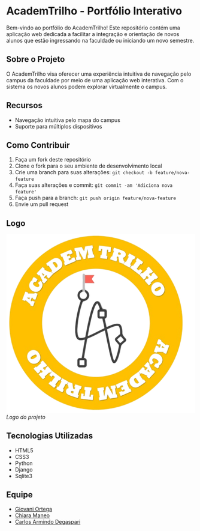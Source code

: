 # AcademTrilho - Portfólio Interativo

Bem-vindo ao portfólio do AcademTrilho! Este repositório contém uma aplicação web dedicada a facilitar a integração e orientação de novos alunos que estão ingressando na faculdade ou iniciando um novo semestre.

## Sobre o Projeto

O AcademTrilho visa oferecer uma experiência intuitiva de navegação pelo campus da faculdade por meio de uma aplicação web interativa. Com o sistema os novos alunos podem explorar virtualmente o campus.

## Recursos

- Navegação intuitiva pelo mapa do campus
- Suporte para múltiplos dispositivos

## Como Contribuir

1. Faça um fork deste repositório
2. Clone o fork para o seu ambiente de desenvolvimento local
3. Crie uma branch para suas alterações: `git checkout -b feature/nova-feature`
4. Faça suas alterações e commit: `git commit -am 'Adiciona nova feature'`
5. Faça push para a branch: `git push origin feature/nova-feature`
6. Envie um pull request

## Logo

![Logo](logo.png) <br>
*Logo do projeto*

## Tecnologias Utilizadas

- HTML5
- CSS3
- Python
- Django
- Sqlite3

## Equipe

- [Giovani Ortega](https://github.com/GiovaniOrtegaFatec)
- [Chiara Maneo](https://github.com/ChiaraManeo)
- [Carlos Armindo Degaspari](https://github.com/CarlosDegasperi)

